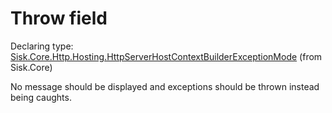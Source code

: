 <!--

Copyrights 2023 Sisk Framework - CypherPotato
Published under MIT license

!!! DO NOT EDIT THIS FILE !!!
This file was generated by a tool in the Sisk package. To edit the information in this documentation,
edit the XML documentation present in the Sisk source code.

-->


# Throw field

Declaring type: [Sisk.Core.Http.Hosting.HttpServerHostContextBuilderExceptionMode](/spec/Sisk.Core.Http.Hosting.HttpServerHostContextBuilderExceptionMode.md) (from Sisk.Core)


No message should be displayed and exceptions should be thrown instead being caughts.

